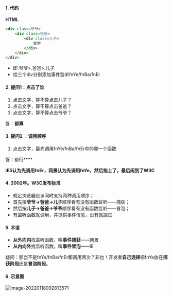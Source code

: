 #### 1. 代码

**HTML**

```HTML
<div class=爷爷>
    <div class=爸爸>
        <div class=儿子>
        	文字
        </div>
    </div>
</div>
```

- 即.爷爷>.爸爸>.儿子
- 给三个div分别添加事件监听fnYe/fnBa/fnEr

#### 2.  提问1：点击了谁

1. 点击文字，算不算点击儿子？
2. 点击文字，算不算点击爸爸？
3. 点击文字，算不算点击爷爷？

答：**都算**

#### 3. 提问2 ：调用顺序

1. 点击文字，最先调用fnYe/fnBa/fnEr中的哪一个函数

答：都行****

**IE5认为先调用fnEr，网景认为先调用fnYe，然后掐上了，最后闹到了W3C**

#### 4. 2002年。W3C发布标准

- 规定浏览器应该同时支持两种调用顺序；
- 首先按**爷爷->爸爸->儿子**顺序看有没有函数监听——捕获；
- 然后按**儿子->爸爸->爷爷**顺序看有没有函数监听——冒泡；
- 有监听函数就调用，并提供事件信息，没有就跳过

#### 5. 术语

- **从外向内**找监听函数，叫**事件捕获**——网景
- **从内向外**找监听函数，叫**事件冒泡**——IE

疑问：那岂不是fnYe/fnBa/fnEr都调用两次？非也！开发者**自己选择**把fnYe放在**捕获阶段**还是**冒泡阶段**。

#### 6. 示意图

![image-20220118092813571](C:\Users\GunKing\AppData\Roaming\Typora\typora-user-images\image-20220118092813571.png)

